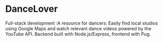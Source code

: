 # DanceLover
Full-stack development :A resource for dancers: Easily find local studios using Google Maps and watch relevant dance videos powered by the YouTube API. Backend built with Node.js/Express, frontend with Pug.
